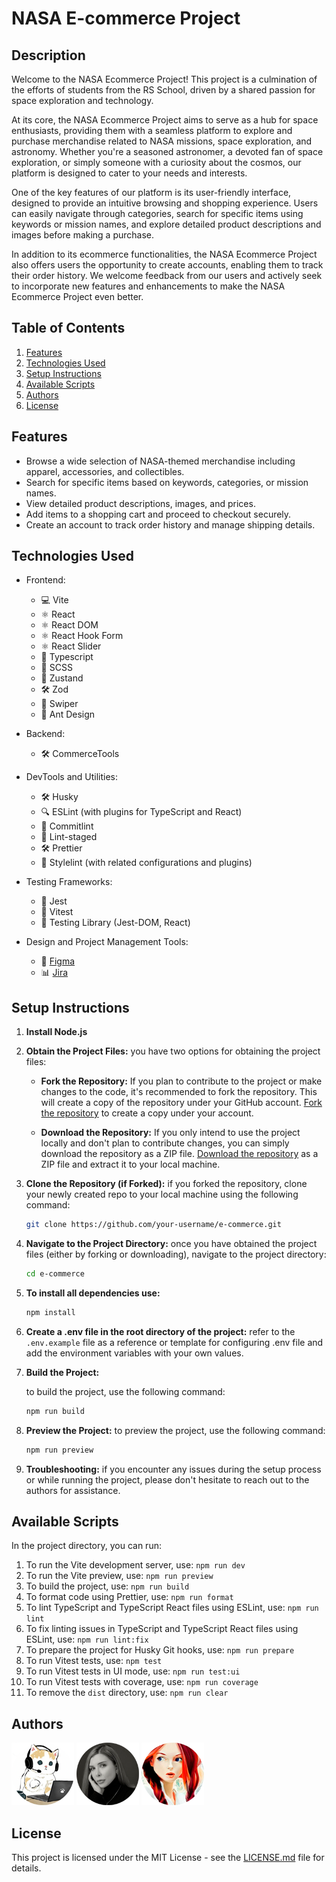 # NASA E-commerce Project

## Description

Welcome to the NASA Ecommerce Project! This project is a culmination of the efforts of students from the RS School, driven by a shared passion for space exploration and technology.

At its core, the NASA Ecommerce Project aims to serve as a hub for space enthusiasts, providing them with a seamless platform to explore and purchase merchandise related to NASA missions, space exploration, and astronomy. Whether you're a seasoned astronomer, a devoted fan of space exploration, or simply someone with a curiosity about the cosmos, our platform is designed to cater to your needs and interests.

One of the key features of our platform is its user-friendly interface, designed to provide an intuitive browsing and shopping experience. Users can easily navigate through categories, search for specific items using keywords or mission names, and explore detailed product descriptions and images before making a purchase.

In addition to its ecommerce functionalities, the NASA Ecommerce Project also offers users the opportunity to create accounts, enabling them to track their order history. We welcome feedback from our users and actively seek to incorporate new features and enhancements to make the NASA Ecommerce Project even better.

## Table of Contents

1. [Features](#features)
2. [Technologies Used](#technologies-used)
3. [Setup Instructions](#setup-instructions)
4. [Available Scripts](#available-scripts)
5. [Authors](#authors)
6. [License](#license)

## Features

- Browse a wide selection of NASA-themed merchandise including apparel, accessories, and collectibles.
- Search for specific items based on keywords, categories, or mission names.
- View detailed product descriptions, images, and prices.
- Add items to a shopping cart and proceed to checkout securely.
- Create an account to track order history and manage shipping details.

## Technologies Used

- Frontend:

  - 💻 Vite
  - ⚛️ React
  - ⚛️ React DOM
  - ⚛️ React Hook Form
  - ⚛️ React Slider
  - 🔷 Typescript
  - 🎨 SСSS
  - 🧩 Zustand
  - 🛠️ Zod
  - 🎨 Swiper
  - 🎨 Ant Design

- Backend:

  - 🛠️ CommerceTools

- DevTools and Utilities:

  - 🛠️ Husky
  - 🔍 ESLint (with plugins for TypeScript and React)
  - 📝 Commitlint
  - 🧹 Lint-staged
  - 🛠️ Prettier
  - 🎨 Stylelint (with related configurations and plugins)

- Testing Frameworks:

  - 🧪 Jest
  - 🧪 Vitest
  - 🧪 Testing Library (Jest-DOM, React)

- Design and Project Management Tools:
  - 🎨 [Figma](https://www.figma.com/file/7cGwEtz80z2Kw5Rc7YQ7Ku/E-comm-Mockups?type=design&node-id=3-10&mode=design&t=HdRoSWX4h4thPlYq-0)
  - 📊 [Jira](https://e-commerce-001.atlassian.net/jira/software/projects/NASA/boards/1?atlOrigin=eyJpIjoiNjI0ZGM2YTI3Y2Q3NGEyYjljMGE3NDM5ODU2NjNkZTkiLCJwIjoiaiJ9)

## Setup Instructions

1. **Install Node.js**

2. **Obtain the Project Files:**
   you have two options for obtaining the project files:

   - **Fork the Repository:**
     If you plan to contribute to the project or make changes to the code, it's recommended to fork the repository. This will create a copy of the repository under your GitHub account.
     [Fork the repository](https://github.com/nestserka/e-commerce/fork) to create a copy under your account.

   - **Download the Repository:**
     If you only intend to use the project locally and don't plan to contribute changes, you can simply download the repository as a ZIP file.
     [Download the repository](https://github.com/nestserka/e-commerce/archive/refs/heads/main.zip) as a ZIP file and extract it to your local machine.

3. **Clone the Repository (if Forked):**
   if you forked the repository, clone your newly created repo to your local machine using the following command:

   ```bash
   git clone https://github.com/your-username/e-commerce.git
   ```

4. **Navigate to the Project Directory:**
   once you have obtained the project files (either by forking or downloading), navigate to the project directory:

   ```bash
   cd e-commerce
   ```

5. **To install all dependencies use:**

   ```bash
   npm install
   ```

6. **Create a .env file in the root directory of the project:**
   refer to the `.env.example` file as a reference or template for configuring .env file and add the environment variables with your own values.

7. **Build the Project:**

   to build the project, use the following command:

   ```bash
   npm run build
   ```

8. **Preview the Project:**
   to preview the project, use the following command:

   ```bash
   npm run preview
   ```

9. **Troubleshooting:**
   if you encounter any issues during the setup process or while running the project, please don't hesitate to reach out to the authors for assistance.

## Available Scripts

In the project directory, you can run:

1. To run the Vite development server, use: `npm run dev`
2. To run the Vite preview, use: `npm run preview`
3. To build the project, use: `npm run build`
4. To format code using Prettier, use: `npm run format`
5. To lint TypeScript and TypeScript React files using ESLint, use: `npm run lint`
6. To fix linting issues in TypeScript and TypeScript React files using ESLint, use: `npm run lint:fix`
7. To prepare the project for Husky Git hooks, use: `npm run prepare`
8. To run Vitest tests, use: `npm test`
9. To run Vitest tests in UI mode, use: `npm run test:ui`
10. To run Vitest tests with coverage, use: `npm run coverage`
11. To remove the `dist` directory, use: `npm run clear`

## Authors

[![marblehands](./public/assets/github-pics/github_pic_marblehands.png)](https://github.com/marblehands)
[![nestserka](./public/assets/github-pics/github_pic_nestserka.png)](https://github.com/nestserka)
[![craftsw0man](./public/assets/github-pics/github_pic_craftsw0man.png)](https://github.com/CRAFTSW0MAN/)

## License

This project is licensed under the MIT License - see the [LICENSE.md](LICENSE.md) file for details.
